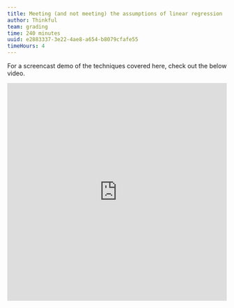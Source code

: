 ```yaml
---
title: Meeting (and not meeting) the assumptions of linear regression
author: Thinkful
team: grading
time: 240 minutes
uuid: e2883337-3e22-4ae8-a654-b8079cfafe55
timeHours: 4
---
```


<jupyter notebook-name="3.assumptions_of_linear_regression" course-code="DSBC"></jupyter>

For a screencast demo of the techniques covered here, check out the below video.

<iframe id="kaltura_player_1604710680" src="https://cdnapisec.kaltura.com/p/2315191/sp/231519100/embedIframeJs/uiconf_id/45331192/partner_id/2315191?iframeembed=true&playerId=kaltura_player_1604710680&entry_id=1_hf636h6w" width="100%" height="500" allowfullscreen webkitallowfullscreen mozAllowFullScreen allow="autoplay *; fullscreen *; encrypted-media *" frameborder="0"></iframe>
